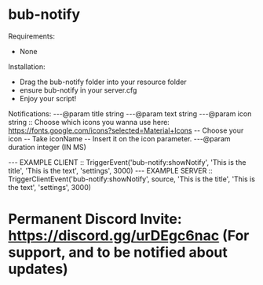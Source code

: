# bub-notify
 
Requirements:
- None

Installation:
- Drag the bub-notify folder into your resource folder
- ensure bub-notify in your server.cfg
- Enjoy your script!


Notifications:
---@param title string
---@param text string
---@param icon string :: Choose which icons you wanna use here: https://fonts.google.com/icons?selected=Material+Icons
    -- Choose your icon
    -- Take <span class="">iconName</span>
    -- Insert it on the icon parameter.
---@param duration integer (IN MS)

--- EXAMPLE CLIENT :: TriggerEvent('bub-notify:showNotify', 'This is the title', 'This is the text', '<span class="material-icons">settings</span>', 3000)
--- EXAMPLE SERVER :: TriggerClientEvent('bub-notify:showNotify', source, 'This is the title', 'This is the text', '<span class="material-icons">settings</span>', 3000)

# Permanent Discord Invite: https://discord.gg/urDEgc6nac (For support, and to be notified about updates)
